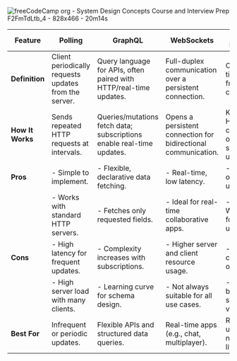 ![freeCodeCamp org - System Design Concepts Course and Interview Prep  F2FmTdLtb_4 - 828x466 - 20m14s](https://github.com/user-attachments/assets/87530ee4-1c7b-4338-9e3a-1774e539e8ea)



| Feature            | Polling                                     | GraphQL                                   | WebSockets                                | Server-Sent Events (SSE)                 |
|---------------------|---------------------------------------------|-------------------------------------------|-------------------------------------------|-------------------------------------------|
| **Definition**      | Client periodically requests updates from the server. | Query language for APIs, often paired with HTTP/real-time updates. | Full-duplex communication over a persistent connection. | One-way real-time updates from server to client. |
| **How It Works**    | Sends repeated HTTP requests at intervals.  | Queries/mutations fetch data; subscriptions enable real-time updates. | Opens a persistent connection for bidirectional communication. | Keeps an HTTP connection open for streaming updates. |
| **Pros**            | - Simple to implement.                     | - Flexible, declarative data fetching.   | - Real-time, low latency.                 | - Lightweight, one-way updates.           |
|                     | - Works with standard HTTP servers.        | - Fetches only requested fields.         | - Ideal for real-time collaborative apps. | - Simpler than WebSockets for one-way updates. |
| **Cons**            | - High latency for frequent updates.       | - Complexity increases with subscriptions. | - Higher server and client resource usage. | - One-way communication only.             |
|                     | - High server load with many clients.      | - Learning curve for schema design.      | - Not always suitable for all use cases.  | - Limited browser support (older versions). |
| **Best For**        | Infrequent or periodic updates.            | Flexible APIs and structured data queries. | Real-time apps (e.g., chat, multiplayer). | Real-time updates like notifications or live data. |
